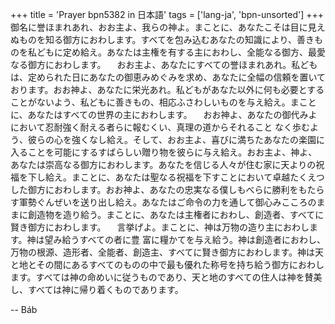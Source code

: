 +++
title = 'Prayer bpn5382 in 日本語'
tags = ['lang-ja', 'bpn-unsorted']
+++
御名に誉ほまれあれ、おお主よ、我らの神よ。まことに、あなたこそは目に見えぬものを知る御方におわします。すべてを包み込むあなたの知識により、善きものを私どもに定め給え。あなたは主権を有する主におわし、全能なる御方、最愛なる御方におわします。
　おお主よ、あなたにすべての誉ほまれあれ。私どもは、定められた日にあなたの御恵みめぐみを求め、あなたに全幅の信頼を置いております。おお神よ、あなたに栄光あれ。私どもがあなた以外に何も必要とすることがないよう、私どもに善きもの、相応ふさわしいものを与え給え。まことに、あなたはすべての世界の主におわします。
　おお神よ、あなたの御代みよにおいて忍耐強く耐える者らに報むくい、真理の道からそれること
なく歩むよう、彼らの心を強くなし給え。そして、おお主よ、喜びに満ちたあなたの楽園に入ることを可能にするすばらしい贈り物を彼らに与え給え。おお主よ、神よ、あなたは崇高なる御方におわします。あなたを信じる人々が住む家に天よりの祝福を下し給え。まことに、あなたは聖なる祝福を下すことにおいて卓越たくえつした御方におわします。おお神よ、あなたの忠実なる僕しもべらに勝利をもたらす軍勢ぐんぜいを送り出し給え。あなたはご命令の力を通して御心みこころのままに創造物を造り給う。まことに、あなたは主権者におわし、創造者、すべてに賢き御方におわします。
　言挙げよ。まことに、神は万物の造り主におわします。神は望み給うすべての者に豊
富に糧かてを与え給う。神は創造者におわし、万物の根源、造形者、全能者、創造主、すべてに賢き御方におわします。神は天と地とその間にあるすべてのものの中で最も優れた称号を持ち給う御方におわします。すべては神の命めいに従うものであり、天と地のすべての住人は神を賛美し、すべては神に帰り着くものであります。

-- Báb
